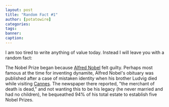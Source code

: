 ```yaml
---
layout: post
title: "Random Fact #1"
author: [potatowire]
categories: 
tags: 
banner: 
caption: 
---
```



I am too tired to write anything of value today. Instead I will leave you with a random fact:

The Nobel Prize began because [Alfred Nobel](https://en.wikipedia.org/wiki/Alfred_Nobel) felt guilty. Perhaps most famous at the time for inventing dynamite, Alfred Nobel's obituary was published after a case of mistaken identity when his brother Ludvig died while visiting [Cannes](https://en.wikipedia.org/wiki/Cannes). The newspaper there reported, "the merchant of death is dead," and not wanting this to be his legacy (he never married and had no children), he bequeathed 94% of his total estate to establish five Nobel Prizes.

